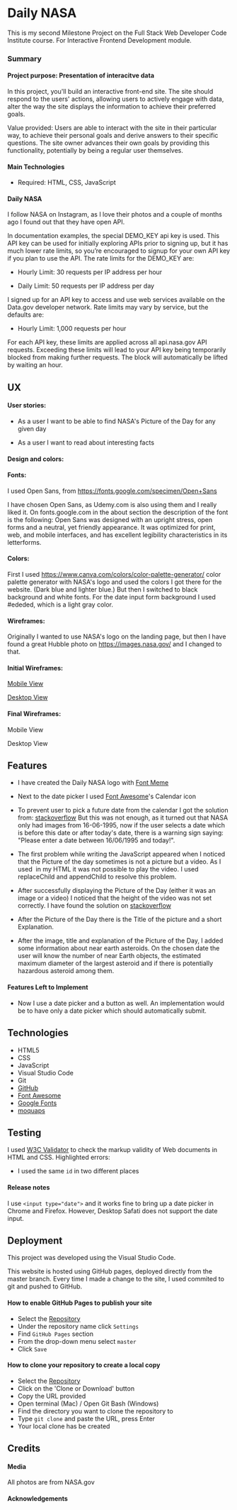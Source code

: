 # Daily NASA

This is my second Milestone Project on the Full Stack Web Developer Code Institute course. For Interactive Frontend Development module.

### Summary

#### Project purpose: Presentation of interacitve data

In this project, you'll build an interactive front-end site. The site should respond to the users' actions, allowing users to actively engage with data, alter the way the site displays the information to achieve their preferred goals.

Value provided:
Users are able to interact with the site in their particular way, to achieve their personal goals and derive answers to their specific questions.
The site owner advances their own goals by providing this functionality, potentially by being a regular user themselves.

#### Main Technologies

* Required: HTML, CSS, JavaScript

#### Daily NASA

I follow NASA on Instagram, as I love their photos and a couple of months ago I found out that they have open API.

In documentation examples, the special DEMO_KEY api key is used. This API key can be used for initially exploring APIs prior to signing up, but it has much lower rate limits, so you’re encouraged to signup for your own API key if you plan to use the API. The rate limits for the DEMO_KEY are:

* Hourly Limit: 30 requests per IP address per hour

* Daily Limit: 50 requests per IP address per day

I signed up for an API key to access and use web services available on the Data.gov developer network. Rate limits may vary by service, but the defaults are:

* Hourly Limit: 1,000 requests per hour

For each API key, these limits are applied across all api.nasa.gov API requests. Exceeding these limits will lead to your API key being temporarily blocked from making further requests. The block will automatically be lifted by waiting an hour.

## UX

#### User stories:

* As a user I want to be able to find NASA's Picture of the Day for any given day

* As a user I want to read about interesting facts

#### Design and colors:

#### Fonts:

I used Open Sans, from https://fonts.google.com/specimen/Open+Sans

I have chosen Open Sans, as Udemy.com is also using them and I really liked it. On fonts.google.com in the about section the description of the font is the following: Open Sans was designed with an upright stress, open forms and a neutral, yet friendly appearance. It was optimized for print, web, and mobile interfaces, and has excellent legibility characteristics in its letterforms.

#### Colors:

First I used https://www.canva.com/colors/color-palette-generator/ color palette generator with NASA's logo and used the colors I got there for the website. (Dark blue and lighter blue.) But then I switched to black background and white fonts. For the date input form background I used #ededed, which is a light gray color.

#### Wireframes:

Originally I wanted to use NASA's logo on the landing page, but then I have found a great Hubble photo on https://images.nasa.gov/ and I changed to that.

#### Initial Wireframes:

[Mobile View](https://github.com/taikatta/Milestone2-DailyNASA/blob/master/wireframes/initial_design_mobile.pdf)

[Desktop View](https://github.com/taikatta/Milestone2-DailyNASA/blob/master/wireframes/initial_design_desktop.pdf)

#### Final Wireframes:

Mobile View

Desktop View

## Features

* I have created the Daily NASA logo with [Font Meme](https://fontmeme.com/fonts/nasalization-font/)

* Next to the date picker I used [Font Awesome](https://fontawesome.com/icons/calendar-alt?style=regular)'s Calendar icon

* To prevent user to pick a future date from the calendar I got the solution from: [stackoverflow](https://stackoverflow.com/) But this was not enough, as it turned out that NASA only had images from 16-06-1995, now if the user selects a date which is before this date or after today's date, there is a warning sign saying: "Please enter a date between 16/06/1995 and today!".

* The first problem while writing the JavaScript appeared when I noticed that the Picture of the day sometimes is not a picture but a video. As I used <img> in my HTML it was not possible to play the video. I used replaceChild and appendChild to resolve this problem.

* After successfully displaying the Picture of the Day (either it was an image or a video) I noticed that the height of the video was not set correctly. I have found the solution on [stackoverflow](https://stackoverflow.com/questions/35814653/automatic-height-when-embedding-a-youtube-video) 

* After the Picture of the Day there is the Title of the picture and a short Explanation.

* After the image, title and explanation of the Picture of the Day, I added some information about near earth asteroids. On the chosen date the user will know the number of near Earth objects, the estimated maximum diameter of the largest asteroid and if there is potentially hazardous asteroid among them.

#### Features Left to Implement

* Now I use a date picker and a button as well. An implementation would be to have only a date picker which should automatically submit.

## Technologies

* HTML5 
* CSS
* JavaScript
* Visual Studio Code
* Git
* [GitHub](https://github.com/) 
* [Font Awesome](https://fontawesome.com/) 
* [Google Fonts](https://fonts.google.com/) 
* [moquaps](https://moqups.com)

## Testing

I used [W3C Validator](https://validator.w3.org/) to check the markup validity of Web documents in HTML and CSS. Highlighted errors:
* I used the same `id` in two different places

#### Release notes

I use `<input type="date">` and it works fine to bring up a date picker in Chrome and Firefox. However, Desktop Safati does not support the date input.

## Deployment

This project was developed using the Visual Studio Code.

This website is hosted using GitHub pages, deployed directly from the master branch. Every time I made a change to the site, I used commited to git and pushed to GitHub.

#### How to enable GitHub Pages to publish your site
* Select the [Repository](https://github.com/taikatta/Milestone2-DailyNASA)
* Under the repository name click `Settings` 
* Find `GitHub Pages` section
* From the drop-down menu select `master`
* Click `Save`

#### How to clone your repository to create a local copy
* Select the [Repository](https://github.com/taikatta/Milestone2-DailyNASA)
* Click on the 'Clone or Download' button
* Copy the URL provided
* Open terminal (Mac) / Open Git Bash (Windows) 
* Find the directory you want to clone the repository to
* Type `git clone` and paste the URL, press Enter
* Your local clone has be created

## Credits

#### Media

All photos are from NASA.gov

#### Acknowledgements









